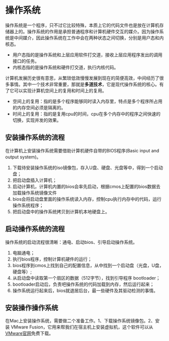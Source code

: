 # 操作系统

操作系统是一个程序，只不过它比较特殊，本质上它的代码文件也是放在计算机存储器上的。操作系统的作用是承担普通程序和计算机硬件交互的媒介。因为操作系统是中间媒介，因此操作系统在工作中会在两种状态之间切换，分别是用户态和内核态。
- 用户态指的是操作系统和上层应用软件打交道，接收上层应用程序发出的调用接口的任务。
- 内核态指的是操作系统和硬件打交道，执行内核代码。

计算机发展历史很有意思，从繁琐低效慢慢发展到现在的简便高效，中间经历了很多事情。其中一个技术非常重要，那就是**多道技术**，它是现代操作系统的核心。有了它可以实现计算机空间上的复用和时间上的复用。
- 空间上的复用：指的是多个程序能够同时读入内存里，特点是多个程序所占用的内存空间必须是隔离的。
- 时间上的复用：指的是复用cpu的时间，cpu在多个内存中的程序之间快速的切换，实现并发的效果。





## 安装操作系统的流程

在计算机上安装操作系统需要借助计算机硬件自带的BIOS程序(Basic input and output system)。

1. 下载待安装操作系统的iso镜像包，存入U盘、硬盘、光盘等中，得到一个启动盘；
2. 把启动盘插入计算机；
3. 启动计算机，计算机内置的bios会率先启动，根据cmos上配置的bios数据去加载操作系统镜像文件
4. bios会将启动盘里面的操作系统读入内存，控制cpu执行内存中的代码，运行操作系统程序；
5. 把启动盘中的操作系统拷贝到计算机本地硬盘上。



## 启动操作系统的流程

操作系统的启动流程很清晰：通电、启动bios、引导启动操作系统。

1. 电脑通电；
2. 执行bios程序，控制计算机硬件的运行；
3. bios程序到cmos上找到自己的配置信息，从中找到一个启动盘（光盘，U盘，硬盘等）;
4. 从启动盘中读取第一个扇区的数据（512字节），找到引导程序 bootloader；
5. bootloader启动后，负责吧操作系统的代码加载到内存，然后运行起来；
6. 操作系统运行起来后，bios就退居后台，最一些硬件及其驱动检测的事情。





## 安装操作操作系统

在Mac上安装操作系统，需要做二个准备工作。1、下载操作系统镜像包。2、安装 VMware Fusion，它用来帮我们在宿主机上安装虚拟机，这个软件可以从[VMware官网](https://www.vmware.com/)免费下载。
